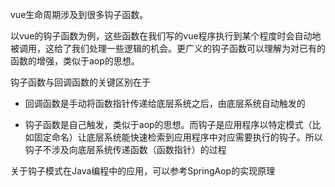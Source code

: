 vue生命周期涉及到很多钩子函数。

以vue的钩子函数为例，这些函数在我们写的vue程序执行到某个程度时会自动地被调用，这给了我们处理一些逻辑的机会。更广义的钩子函数可以理解为对已有的函数的增强，类似于aop的思想。

钩子函数与回调函数的关键区别在于

- 回调函数是手动将函数指针传递给底层系统之后，由底层系统自动触发的
    
- 钩子函数是自己触发，类似于aop的思想。而钩子是应用程序以特定模式（比如固定命名）让底层系统能快速检索到应用程序中对应需要执行的钩子。所以钩子不涉及向底层系统传递函数（函数指针）的过程

关于钩子模式在Java编程中的应用，可以参考SpringAop的实现原理